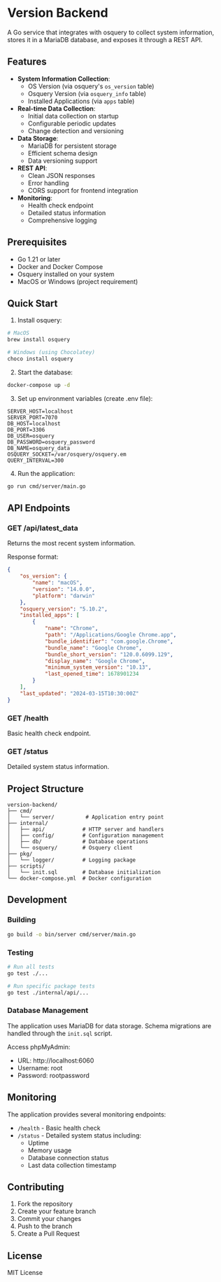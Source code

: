# Version Backend

A Go service that integrates with osquery to collect system information, stores it in a MariaDB database, and exposes it through a REST API.

## Features

- **System Information Collection**:
  - OS Version (via osquery's `os_version` table)
  - Osquery Version (via `osquery_info` table)
  - Installed Applications (via `apps` table)
- **Real-time Data Collection**:
  - Initial data collection on startup
  - Configurable periodic updates
  - Change detection and versioning
- **Data Storage**:
  - MariaDB for persistent storage
  - Efficient schema design
  - Data versioning support
- **REST API**:
  - Clean JSON responses
  - Error handling
  - CORS support for frontend integration
- **Monitoring**:
  - Health check endpoint
  - Detailed status information
  - Comprehensive logging

## Prerequisites

- Go 1.21 or later
- Docker and Docker Compose
- Osquery installed on your system
- MacOS or Windows (project requirement)

## Quick Start

1. Install osquery:
```bash
# MacOS
brew install osquery

# Windows (using Chocolatey)
choco install osquery
```

2. Start the database:
```bash
docker-compose up -d
```

3. Set up environment variables (create .env file):
```env
SERVER_HOST=localhost
SERVER_PORT=7070
DB_HOST=localhost
DB_PORT=3306
DB_USER=osquery
DB_PASSWORD=osquery_password
DB_NAME=osquery_data
OSQUERY_SOCKET=/var/osquery/osquery.em
QUERY_INTERVAL=300
```

4. Run the application:
```bash
go run cmd/server/main.go
```

## API Endpoints

### GET /api/latest_data

Returns the most recent system information.

Response format:
```json
{
    "os_version": {
        "name": "macOS",
        "version": "14.0.0",
        "platform": "darwin"
    },
    "osquery_version": "5.10.2",
    "installed_apps": [
        {
            "name": "Chrome",
            "path": "/Applications/Google Chrome.app",
            "bundle_identifier": "com.google.Chrome",
            "bundle_name": "Google Chrome",
            "bundle_short_version": "120.0.6099.129",
            "display_name": "Google Chrome",
            "minimum_system_version": "10.13",
            "last_opened_time": 1678901234
        }
    ],
    "last_updated": "2024-03-15T10:30:00Z"
}
```

### GET /health

Basic health check endpoint.

### GET /status

Detailed system status information.

## Project Structure

```
version-backend/
├── cmd/
│   └── server/          # Application entry point
├── internal/
│   ├── api/            # HTTP server and handlers
│   ├── config/         # Configuration management
│   ├── db/             # Database operations
│   └── osquery/        # Osquery client
├── pkg/
│   └── logger/         # Logging package
├── scripts/
│   └── init.sql        # Database initialization
└── docker-compose.yml  # Docker configuration
```

## Development

### Building

```bash
go build -o bin/server cmd/server/main.go
```

### Testing

```bash
# Run all tests
go test ./...

# Run specific package tests
go test ./internal/api/...
```

### Database Management

The application uses MariaDB for data storage. Schema migrations are handled through the `init.sql` script.

Access phpMyAdmin:
- URL: http://localhost:6060
- Username: root
- Password: rootpassword

## Monitoring

The application provides several monitoring endpoints:

- `/health` - Basic health check
- `/status` - Detailed system status including:
  - Uptime
  - Memory usage
  - Database connection status
  - Last data collection timestamp

## Contributing

1. Fork the repository
2. Create your feature branch
3. Commit your changes
4. Push to the branch
5. Create a Pull Request

## License

MIT License 